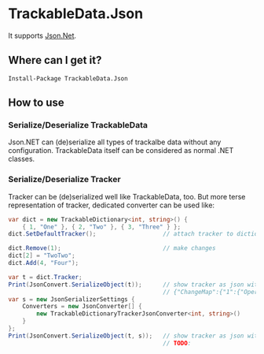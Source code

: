 # TrackableData.Json

It supports [Json.Net](https://www.nuget.org/packages/Newtonsoft.Json).

## Where can I get it?

```
Install-Package TrackableData.Json
```

## How to use

### Serialize/Deserialize TrackableData

Json.NET can (de)serialize all types of trackalbe data without any configuration.
TrackableData itself can be considered as normal .NET classes.

### Serialize/Deserialize Tracker

Tracker can be (de)serialized well like TrackableData, too. But more terse representation
of tracker, dedicated converter can be used like:

```csharp
var dict = new TrackableDictionary<int, string>() {
    { 1, "One" }, { 2, "Two" }, { 3, "Three" } };
dict.SetDefaultTracker();                   // attach tracker to dictionary

dict.Remove(1);                             // make changes
dict[2] = "TwoTwo";
dict.Add(4, "Four");

var t = dict.Tracker;
Print(JsonConvert.SerializeObject(t));      // show tracker as json without converter
                                            // {"ChangeMap":{"1":{"Operation":2},"2":...}
var s = new JsonSerializerSettings {
    Converters = new JsonConverter[] {
        new TrackableDictionaryTrackerJsonConverter<int, string>()
    }
};
Print(JsonConvert.SerializeObject(t, s));   // show tracker as json with converter
                                            // TODO:
```
